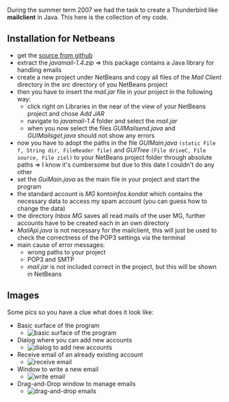 During the summer term 2007 we had the task to create a Thunderbird like **mailclient**
in Java. This here is the collection of my code.



## Installation for Netbeans ##

- get the [source from github](https://github.com/matthias-guenther/mailclient )
- extract the *javamail-1.4.zip* => this package contains a Java library for handling emails
- create a new project under NetBeans and copy all files of the *Mail Client* directory in the *src*
  directory of you NetBeans project
- then you have to insert the *mail.jar* file in your project in the following way:
    - click right on Libraries in the near of the view of your NetBeans project and chose *Add JAR*
    - navigate to *javamail-1.4* folder and select the *mail.jar*
    - when you now select the files *GUIMailsend.java* and *GUIMailsget.java* should not show any
      errors
- now you have to adopt the paths in the file *GUIMain.java* `(static File f, String dir, FileReader
  file)` and *GUITree* `(File driveC, File source, File ziel)` to your NetBeans project folder
  through absolute paths => I know it's cumbersome but due to this date I couldn't do any other
- set the *GuiMain.java* as the main file in your project and start the program
- the standard account is *MG kontoinfos.kondat* which contains the necessary data to access my
  spam account (you can guess how to change the data)
- the directory *Inbox MG* saves all read mails of the user MG, further accounts have to be created
  each in an own directory
- *MailApi.java* is not necessary for the mailclient, this will just be used to check the
  correctness of the POP3 settings via the terminal
- main cause of error messages:
    - wrong paths to your project
    - POP3 and SMTP
    - *mail.jar* is not included correct in the project, but this will be shown in NetBeans


## Images ##

Some pics so you have a clue what does it look like:

- Basic surface of the program
    - ![basic surface of the program](https://github.com/matthias-guenther/mailclient/raw/master/mail_client_1.png)
- Dialog where you can add new accounts
    - ![dialog to add new accounts](https://github.com/matthias-guenther/mailclient/raw/master/mail_client_2.png)
- Receive email of an already existing account
    - ![receive email](https://github.com/matthias-guenther/mailclient/raw/master/mail_client_3.png)
- Window to write a new email
    - ![write email](https://github.com/matthias-guenther/mailclient/raw/master/mail_client_4.png)
- Drag-and-Drop window to manage emails
    - ![drag-and-drop emails](https://github.com/matthias-guenther/mailclient/raw/master/mail_client_5.png)
